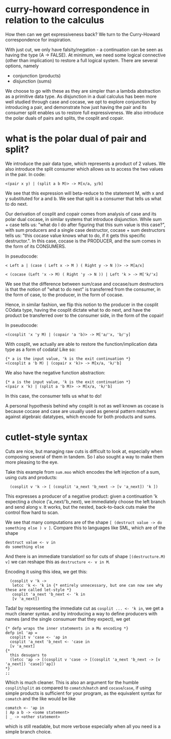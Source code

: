 # curry-howard correspondence in relation to the calculus

How then can we get expressiveness back? We turn to the Curry-Howard correspondence for inspiration.

With just cut, we only have falsity/negation - a continuation can be seen as having the type (A -> FALSE). At minimum, we
need some logical connective (other than implication) to restore a full logical system. There are several options, namely

- conjunction (products)
- disjunction (sums)

We choose to go with these as they are simpler than a lambda abstraction as a primitive data type. As disjunction in a dual
calculus has been more well studied through case and cocase, we opt to explore conjunction by introducing a pair, and
demonstrate how just having the pair and its consumer split enables us to restore full expressiveness. We also introduce 
the polar duals of pairs and splits, the cosplit and copair.

# what is the polar dual of pair and split?

We introduce the pair data type, which represents a product of 2 values. We also introduce the split consumer which allows
us to access the two values in the pair. In code:

```
<(pair x y) | (split a b M)> -> M[x/a, y/b]
```

We see that this expression will beta-reduce to the statement M, with x and y substituted for a and b. We see that split
is a consumer that tells us what to do next.

Our derivation of cosplit and copair comes from analysis of case and its polar dual cocase, in similar systems that introduce 
disjunction. While sum + case tells us: "what do I do after figuring that this sum value is this case?", with sum producers 
and a single case destructor, cocase + sum destructors tells us: "this cocase value knows what to do, if it gets this 
specific destructor.". In this case, cocase is the PRODUCER, and the sum comes in the form of its CONSUMERS.

In pseudocode:

```
< Left a | (case ( Left x -> M ) ( Right y -> N ))> -> M[a/x]
```

```
< (cocase (Left 'x -> M) ( Right 'y -> N )) | Left 'k > -> M['k/'x]
```

We see that the difference between sum/case and cocase/sum destructors is that the notion of "what to do next" is transferred from the
consumer, in the form of case, to the producer, in the form of cocase.

Hence, in similar fashion, we flip this notion to the producer in the cosplit COdata type, having the cosplit dictate what to do next, 
and have the product be transferred over to the consumer side, in the form of the copair!

In pseudocode:
```
<(cosplit 'x 'y M) | (copair 'a 'b)> -> M['a/'x, 'b/'y]
```

With cosplit, we actually are able to restore the function/implication data type as a form of codata! Like so:
```
{* a is the input value, 'k is the exit continuation *}
<(cosplit a 'b M) | (copair x 'k)> -> M[x/a, 'k/'b]
```

We also have the negative function abstraction:
```
{* a is the input value, 'k is the exit continuation *}
<(pair x 'k) | (split a 'b M)> -> M[x/a, 'k/'b]
```

In this case, the consumer tells us what to do!

A personal hypothesis behind why cosplit is not as well known as cocase is because cocase and case are usually used as general pattern 
matchers against algebraic datatypes, which encode for both products and sums.

# cutlet-style syntax


Cuts are nice, but managing raw cuts is difficult to look at, especially when composing several of them in tandem.
So I also sought a way to make them more pleasing to the eye.

Take this example from `sum.moo` which encodes the left injection of a sum, using cuts and products:
```
  (cosplit v 'k -> [ (cosplit 'a_next 'b_next -> [v 'a_next]) 'k ])
```
This expresses a producer of a negative product: given a continuation 'k expecting a choice ('a_next/'b_next), we immediately choose the left branch and send along v. It works, but the nested, back-to-back cuts make the control flow hard to scan.

We see that many computations are of the shape `[ (destruct value -> do something else ) v ]`.
Compare this to languages like SML, which are of the shape
```
destruct value <- v in
do something else
```
And there is an immediate translation! so for cuts of shape `[(destructure.M) v]` we can reshape this as `destructure <- v in M`.

Encoding it using this idea, we get this:
```
  (cosplit v 'k ->
   letcc 'k <- 'k in {* entirely unnecessary, but one can now see why these are called let-style *}
   cosplit 'a_next 'b_next <- 'k in
   [v 'a_next])
```
Tada! by representing the immediate cut as `cosplit ... <- 'k in`, we get a much cleaner syntax. and by introducing a way to define producers with names (and the single consumuer that they expect), we get
```
{* defp wraps the inner statements in a Mu encoding *}
defp inl 'ap =
  cosplit v 'case <- 'ap in
  cosplit 'a_next 'b_next <- 'case in
  [v 'a_next]
{*
  this desugars to 
  (letcc 'ap -> [(cosplit v 'case -> [(cosplit 'a_next 'b_next -> [v 'a_next]) 'case])'ap])
*}
;;
```
Which is much cleaner. This is also an argument for the humble `cosplit`/`split` as compared to `comatch`/`match` and `cocase`/`case`, if using simple products is sufficient for your program, as the equivalent syntax for `comatch` and the like would be like

```
comatch <- 'ap in
| Ap a b -> <some statement>
| _ -> <other statement>
```
which is still readable, but more verbose especially when all you need is a simple branch choice.
